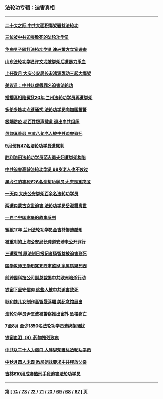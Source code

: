 ### 法轮功专辑：迫害真相
---
#### [二十大之际 中共大面积绑架骚扰法轮功](../../pages/nf4379/n13846381.md) 
#### [三位被中共迫害致死的法轮功学员](../../pages/nf4379/n13843974.md) 
#### [华裔男子殴打法轮功学员 澳洲警方立案调查](../../pages/nf4379/n13843606.md) 
#### [山东法轮功学员许文龙被绑架后遭暴力采血](../../pages/nf4379/n13842524.md) 
#### [上任数月 大庆公安局长宋鸿源发动三起大绑架](../../pages/nf4379/n13841775.md) 
#### [美议员：中共以虚假罪名迫害法轮功](../../pages/nf4379/n13841083.md) 
#### [插播真相陷冤狱20年 兰州法轮功学员再遭绑架](../../pages/nf4379/n13840946.md) 
#### [多伦多炼功点遭骚扰 法轮功学员向加国报警](../../pages/nf4379/n13840401.md) 
#### [极端防疫 老百姓怨声载道 退出中共组织](../../pages/nf4379/n13840058.md) 
#### [信仰真善忍 三位八旬老人被中共迫害致死](../../pages/nf4379/n13838655.md) 
#### [9月份有47名法轮功学员遭冤判](../../pages/nf4379/n13839495.md) 
#### [胜利油田法轮功学员范志勇夫妇遭绑架构陷](../../pages/nf4379/n13838044.md) 
#### [中共迫害高龄法轮功学员 98岁老人也不放过](../../pages/nf4379/n13836765.md) 
#### [黑龙江迫害死626名法轮功学员 大庆是重灾区](../../pages/nf4379/n13836247.md) 
#### [一天内 大庆公安绑架百余名法轮功学员](../../pages/nf4379/n13835359.md) 
#### [两遭内蒙古女监迫害 法轮功学员岳淑霞离世](../../pages/nf4379/n13834576.md) 
#### [一百个中国家庭的故事系列](../../pages/nf4379/n13833308.md) 
#### [冤狱17年 兰州法轮功学员金吉林惨遭酷刑](../../pages/nf4379/n13832422.md) 
#### [被重判的上海公安局长龚道安涉未公开罪行](../../pages/nf4379/n13831922.md) 
#### [三遭冤判 原法制日报记者杨智雄被迫害致死](../../pages/nf4379/n13830419.md) 
#### [国学教师王学明冤死呼市监狱 家属质疑死因](../../pages/nf4379/n13831866.md) 
#### [前跨国科技公司副总裁揭中共欧洲暗杀行动](../../pages/nf4379/n13827561.md) 
#### [铁窗下坚守信仰 这些人被中共迫害致死](../../pages/nf4379/n13828898.md) 
#### [耿和携儿女制作高智晟浮雕 美纪念馆展出](../../pages/nf4379/n13829624.md) 
#### [法轮功学员尹志波被警察推出窗外 坠楼身亡](../../pages/nf4379/n13828273.md) 
#### [7至8月 至少1850名法轮功学员遭绑架骚扰](../../pages/nf4379/n13824925.md) 
#### [铁窗血泪（9）药物摧残致疯](../../pages/nf4379/n13819243.md) 
#### [中共以二十大为借口 大肆绑架骚扰法轮功学员](../../pages/nf4379/n13819570.md) 
#### [中秋月圆人未圆 悉尼姐妹要求中共释放父亲](../../pages/nf4379/n13819642.md) 
#### [吉林610用成套酷刑手段迫害法轮功学员](../../pages/nf4379/n13814775.md) 

---
#### 第 [ [74](./74.md) / [73](./73.md) / [72](./72.md) / [71](./71.md) / [70](./70.md) / [69](./69.md) / [68](./68.md) / [67](./67.md) ] 页
